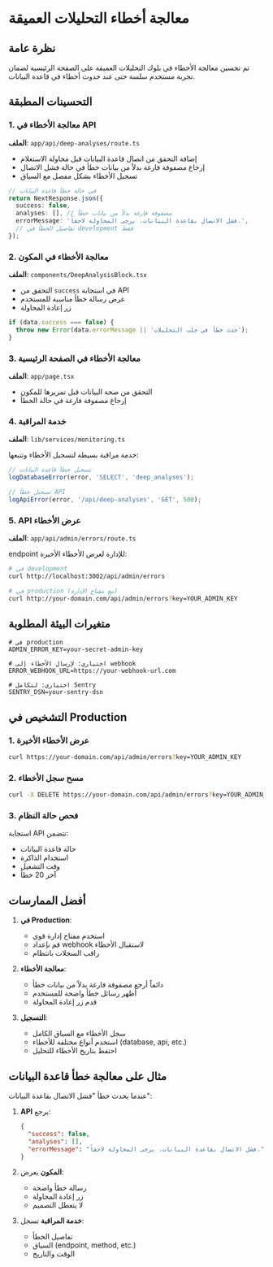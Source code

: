 # معالجة أخطاء التحليلات العميقة

## نظرة عامة

تم تحسين معالجة الأخطاء في بلوك التحليلات العميقة على الصفحة الرئيسية لضمان تجربة مستخدم سلسة حتى عند حدوث أخطاء في قاعدة البيانات.

## التحسينات المطبقة

### 1. معالجة الأخطاء في API

**الملف**: `app/api/deep-analyses/route.ts`

- إضافة التحقق من اتصال قاعدة البيانات قبل محاولة الاستعلام
- إرجاع مصفوفة فارغة بدلاً من بيانات خطأ في حالة فشل الاتصال
- تسجيل الأخطاء بشكل مفصل مع السياق

```typescript
// في حالة خطأ قاعدة البيانات
return NextResponse.json({
  success: false,
  analyses: [], // مصفوفة فارغة بدلاً من بيانات خطأ
  errorMessage: 'فشل الاتصال بقاعدة البيانات. يرجى المحاولة لاحقاً.',
  // تفاصيل الخطأ في development فقط
});
```

### 2. معالجة الأخطاء في المكون

**الملف**: `components/DeepAnalysisBlock.tsx`

- التحقق من `success` في استجابة API
- عرض رسالة خطأ مناسبة للمستخدم
- زر إعادة المحاولة

```typescript
if (data.success === false) {
  throw new Error(data.errorMessage || 'حدث خطأ في جلب التحليلات');
}
```

### 3. معالجة الأخطاء في الصفحة الرئيسية

**الملف**: `app/page.tsx`

- التحقق من صحة البيانات قبل تمريرها للمكون
- إرجاع مصفوفة فارغة في حالة الخطأ

### 4. خدمة المراقبة

**الملف**: `lib/services/monitoring.ts`

خدمة مراقبة بسيطة لتسجيل الأخطاء وتتبعها:

```typescript
// تسجيل خطأ قاعدة البيانات
logDatabaseError(error, 'SELECT', 'deep_analyses');

// تسجيل خطأ API
logApiError(error, '/api/deep-analyses', 'GET', 500);
```

### 5. API عرض الأخطاء

**الملف**: `app/api/admin/errors/route.ts`

endpoint للإدارة لعرض الأخطاء الأخيرة:

```bash
# في development
curl http://localhost:3002/api/admin/errors

# في production (مع مفتاح الإدارة)
curl http://your-domain.com/api/admin/errors?key=YOUR_ADMIN_KEY
```

## متغيرات البيئة المطلوبة

```env
# في production
ADMIN_ERROR_KEY=your-secret-admin-key

# اختياري: لإرسال الأخطاء إلى webhook
ERROR_WEBHOOK_URL=https://your-webhook-url.com

# اختياري: لتكامل Sentry
SENTRY_DSN=your-sentry-dsn
```

## التشخيص في Production

### 1. عرض الأخطاء الأخيرة

```bash
curl https://your-domain.com/api/admin/errors?key=YOUR_ADMIN_KEY
```

### 2. مسح سجل الأخطاء

```bash
curl -X DELETE https://your-domain.com/api/admin/errors?key=YOUR_ADMIN_KEY
```

### 3. فحص حالة النظام

استجابة API تتضمن:
- حالة قاعدة البيانات
- استخدام الذاكرة
- وقت التشغيل
- آخر 20 خطأ

## أفضل الممارسات

1. **في Production**:
   - استخدم مفتاح إدارة قوي
   - قم بإعداد webhook لاستقبال الأخطاء
   - راقب السجلات بانتظام

2. **معالجة الأخطاء**:
   - دائماً أرجع مصفوفة فارغة بدلاً من بيانات خطأ
   - أظهر رسائل خطأ واضحة للمستخدم
   - قدم زر إعادة المحاولة

3. **التسجيل**:
   - سجل الأخطاء مع السياق الكامل
   - استخدم أنواع مختلفة للأخطاء (database, api, etc.)
   - احتفظ بتاريخ الأخطاء للتحليل

## مثال على معالجة خطأ قاعدة البيانات

عندما يحدث خطأ "فشل الاتصال بقاعدة البيانات":

1. **API** يرجع:
   ```json
   {
     "success": false,
     "analyses": [],
     "errorMessage": "فشل الاتصال بقاعدة البيانات. يرجى المحاولة لاحقاً."
   }
   ```

2. **المكون** يعرض:
   - رسالة خطأ واضحة
   - زر إعادة المحاولة
   - لا يتعطل التصميم

3. **خدمة المراقبة** تسجل:
   - تفاصيل الخطأ
   - السياق (endpoint, method, etc.)
   - الوقت والتاريخ 